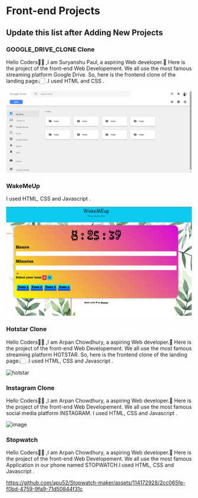<h1>Front-end Projects</h1>
<h2>Update this list after Adding New Projects</h2>

<h3>GOOGLE_DRIVE_CLONE Clone  <! --Name of your new Project --> </h3>
<p> <! --Describe the Tech Stack of your Project-->
Hello Coders👨‍💻 ,I am Suryanshu Paul, a aspiring Web developer.🤖 Here is the project of the front-end Web Developement. We all use the most famous streaming platform Google Drive. So, here is the frontend clone of the landing page👆🏻 .I used HTML and CSS .
</p>

![Google_Drive_Clone](https://github.com/paulsuryanshu/Google_Drive_Clone/blob/main/Screenshot%20(298).png)

<h3>WakeMeUp  <! --Name of your new Project --> </h3>
<p> <! --Describe the Tech Stack of your Project-->
I used HTML, CSS and Javascript .
</p>
<img src="./Projects/WakemeUp/SS.png" alt="Description of the image">
<!-- if possible please attach the image of yor project -->



<h3>Hotstar Clone  <! --Name of your new Project --> </h3>
<p> <! --Describe the Tech Stack of your Project-->
Hello Coders👨‍💻 ,I am Arpan Chowdhury, a aspiring Web developer.🤖 Here is the project of the front-end Web Developement. We all use the most famous streaming platform HOTSTAR. So, here is the frontend clone of the landing page👆🏻 .I used HTML, CSS and Javascript .
</p>


![hotstar](https://github.com/apu52/HotstarClone/assets/114172928/172d232d-a052-446d-bb7c-15396e918fa3)


<h3>Instagram Clone  <! --Name of your new Project --> </h3>
<p> <! --Describe the Tech Stack of your Project-->
Hello Coders👨‍💻 ,I am Arpan Chowdhury, a aspiring Web developer.🤖 Here is the project of the front-end Web Developement. We all use the most famous social media platform INSTAGRAM. I used HTML, CSS and Javascript .
</p>

![image](https://github.com/apu52/METAVERSE/assets/114172928/b2922d6c-4828-4583-8c57-748e93260f6f)


<h3>Stopwatch <! --Name of your new Project --> </h3>
<p> <! --Describe the Tech Stack of your Project-->
Hello Coders👨‍💻 ,I am Arpan Chowdhury, a aspiring Web developer.🤖 Here is the project of the front-end Web Developement. We all use the most famous Application in our phone named STOPWATCH.I used HTML, CSS and Javascript .
</p>

https://github.com/apu52/Stopwatch-maker/assets/114172928/2cc065fe-f0bd-4759-9fa9-71d50844f31c
